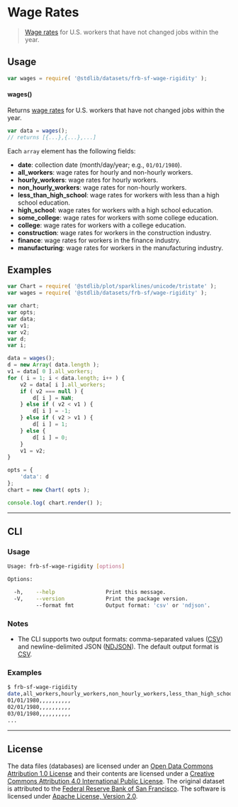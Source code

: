 # Wage Rates

> [Wage rates][@frbsf:wagerigidity] for U.S. workers that have not changed jobs within the year.


<section class="intro">

</section>

<!-- /.intro -->


<section class="usage">

## Usage

``` javascript
var wages = require( '@stdlib/datasets/frb-sf-wage-rigidity' );
```

#### wages()

Returns [wage rates][@frbsf:wagerigidity] for U.S. workers that have not changed jobs within the year.

``` javascript
var data = wages();
// returns [{...},{...},...]
```

Each `array` element has the following fields:

* __date__: collection date (month/day/year; e.g., `01/01/1980`).
* __all_workers__: wage rates for hourly and non-hourly workers.
* __hourly_workers__: wage rates for hourly workers.
* __non_hourly_workers__: wage rates for non-hourly workers.
* __less_than_high_school__: wage rates for workers with less than a high school education.
* __high_school__: wage rates for workers with a high school education.
* __some_college__: wage rates for workers with some college education.
* __college__: wage rates for workers with a college education.
* __construction__: wage rates for workers in the construction industry.
* __finance__: wage rates for workers in the finance industry.
* __manufacturing__: wage rates for workers in the manufacturing industry.


</section>

<!-- /.usage -->


<section class="examples">

## Examples

``` javascript
var Chart = require( '@stdlib/plot/sparklines/unicode/tristate' );
var wages = require( '@stdlib/datasets/frb-sf/wage-rigidity' );

var chart;
var opts;
var data;
var v1;
var v2;
var d;
var i;

data = wages();
d = new Array( data.length );
v1 = data[ 0 ].all_workers;
for ( i = 1; i < data.length; i++ ) {
    v2 = data[ i ].all_workers;
    if ( v2 === null ) {
        d[ i ] = NaN;
    } else if ( v2 < v1 ) {
        d[ i ] = -1;
    } else if ( v2 > v1 ) {
        d[ i ] = 1;
    } else {
        d[ i ] = 0;
    }
    v1 = v2;
}

opts = {
    'data': d
};
chart = new Chart( opts );

console.log( chart.render() );
```

</section>

<!-- /.examples -->


---

<section class="cli">

## CLI

<section class="usage">

### Usage

``` bash
Usage: frb-sf-wage-rigidity [options]

Options:

  -h,    --help                Print this message.
  -V,    --version             Print the package version.
         --format fmt          Output format: 'csv' or 'ndjson'.
```

</section>

<!-- /.usage -->


<section class="notes">

### Notes

* The CLI supports two output formats: comma-separated values ([CSV][csv]) and newline-delimited JSON ([NDJSON][ndjson]). The default output format is [CSV][csv].

</section>

<!-- /.notes -->


<section class="examples">

### Examples

``` bash
$ frb-sf-wage-rigidity
date,all_workers,hourly_workers,non_hourly_workers,less_than_high_school,high_school,some_college,college,construction,finance,manufacturing
01/01/1980,,,,,,,,,,
02/01/1980,,,,,,,,,,
03/01/1980,,,,,,,,,,
...
```

</section>

<!-- /.examples -->

</section>

<!-- /.cli -->


<!-- <license> -->

---

## License

The data files (databases) are licensed under an [Open Data Commons Attribution 1.0 License][odc-by-1.0] and their contents are licensed under a [Creative Commons Attribution 4.0 International Public License][cc-by-4.0]. The original dataset is attributed to the [Federal Reserve Bank of San Francisco][@frbsf:wagerigidity]. The software is licensed under [Apache License, Version 2.0][apache-license].

<!-- </license> -->


<section class="links">

[@frbsf:wagerigidity]: http://www.frbsf.org/economic-research/indicators-data/nominal-wage-rigidity/

[csv]: https://tools.ietf.org/html/rfc4180
[ndjson]: http://specs.frictionlessdata.io/ndjson/

[odc-by-1.0]: http://opendatacommons.org/licenses/by/1.0/
[cc-by-4.0]: http://creativecommons.org/licenses/by/4.0/
[apache-license]: https://www.apache.org/licenses/LICENSE-2.0

</section>

<!-- /.links -->
